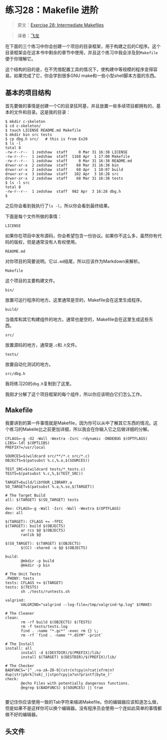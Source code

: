 # 练习28：Makefile 进阶

> 原文：[Exercise 28: Intermediate Makefiles](http://c.learncodethehardway.org/book/ex28.html)

> 译者：[飞龙](https://github.com/wizardforcel)

在下面的三个练习中你会创建一个项目的目录框架，用于构建之后的C程序。这个目录框架会在这本书中剩余的章节中使用，并且这个练习中我会涉及到`Makefile`便于你理解它。

这个结构的目的是，在不凭借配置工具的情况下，使构建中等规模的程序变得容易。如果完成了它，你会学到很多GNU make和一些小型shell脚本方面的东西。

## 基本的项目结构

首先要做的事情是创建一个C的目录狂阿基，并且放置一些多续项目都拥有的，基本的文件和目录。这是我的目录：

```
$ mkdir c-skeleton
$ cd c-skeleton/
$ touch LICENSE README.md Makefile
$ mkdir bin src tests
$ cp dbg.h src/   # this is from Ex20
$ ls -l
total 8
-rw-r--r--  1 zedshaw  staff     0 Mar 31 16:38 LICENSE
-rw-r--r--  1 zedshaw  staff  1168 Apr  1 17:00 Makefile
-rw-r--r--  1 zedshaw  staff     0 Mar 31 16:38 README.md
drwxr-xr-x  2 zedshaw  staff    68 Mar 31 16:38 bin
drwxr-xr-x  2 zedshaw  staff    68 Apr  1 10:07 build
drwxr-xr-x  3 zedshaw  staff   102 Apr  3 16:28 src
drwxr-xr-x  2 zedshaw  staff    68 Mar 31 16:38 tests
$ ls -l src
total 8
-rw-r--r--  1 zedshaw  staff  982 Apr  3 16:28 dbg.h
$
```

之后你会看到我执行了`ls -l`，所以你会看到最终结果。

下面是每个文件所做的事情：

`LICENSE`

如果你在项目中发布源码，你会希望包含一份协议。如果你不这么多，虽然你有代码的版权，但是通常没有人有权使用。

`README.md`

对你项目的简要说明。它以`.md`结尾，所以应该作为Markdown来解析。

`Makefile`

这个项目的主要构建文件。

`bin/`

放置可运行程序的地方。这里通常是空的，Makefile会在这里生成程序。

`build/`

当值库和其它构建组件的地方。通常也是空的，Makefile会在这里生成这些东西。

`src/`

放置源码的地方，通常是`.c`和`.h`文件。

`tests/`

放置自动化测试的地方。

`src/dbg.h`

我将练习20的`dbg.h`复制到了这里。

我刚才分解了这个项目框架的每个组件，所以你应该明白它们怎么工作。

## Makefile


我要讲到的第一件事情就是Makefile，因为你可以从中了解其它东西的情况。这个练习的Makeile比之前更加详细，所以我会在你输入它之后做详细的分解。

```
CFLAGS=-g -O2 -Wall -Wextra -Isrc -rdynamic -DNDEBUG $(OPTFLAGS)
LIBS=-ldl $(OPTLIBS)
PREFIX?=/usr/local

SOURCES=$(wildcard src/**/*.c src/*.c)
OBJECTS=$(patsubst %.c,%.o,$(SOURCES))

TEST_SRC=$(wildcard tests/*_tests.c)
TESTS=$(patsubst %.c,%,$(TEST_SRC))

TARGET=build/libYOUR_LIBRARY.a
SO_TARGET=$(patsubst %.a,%.so,$(TARGET))

# The Target Build
all: $(TARGET) $(SO_TARGET) tests

dev: CFLAGS=-g -Wall -Isrc -Wall -Wextra $(OPTFLAGS)
dev: all

$(TARGET): CFLAGS += -fPIC
$(TARGET): build $(OBJECTS)
       ar rcs $@ $(OBJECTS)
       ranlib $@

$(SO_TARGET): $(TARGET) $(OBJECTS)
       $(CC) -shared -o $@ $(OBJECTS)

build:
       @mkdir -p build
       @mkdir -p bin

# The Unit Tests
.PHONY: tests
tests: CFLAGS += $(TARGET)
tests: $(TESTS)
       sh ./tests/runtests.sh

valgrind:
       VALGRIND="valgrind --log-file=/tmp/valgrind-%p.log" $(MAKE)

# The Cleaner
clean:
       rm -rf build $(OBJECTS) $(TESTS)
       rm -f tests/tests.log
       find . -name "*.gc*" -exec rm {} \;
       rm -rf `find . -name "*.dSYM" -print`

# The Install
install: all
       install -d $(DESTDIR)/$(PREFIX)/lib/
       install $(TARGET) $(DESTDIR)/$(PREFIX)/lib/

# The Checker
BADFUNCS='[^_.>a-zA-Z0-9](str(n?cpy|n?cat|xfrm|n?dup|str|pbrk|tok|_)|stpn?cpy|a?sn?printf|byte_)'
check:
       @echo Files with potentially dangerous functions.
       @egrep $(BADFUNCS) $(SOURCES) || true
       
```

要记住你应该使用一致的Tab字符来缩进Makefile。你的编辑器应该知道怎么做，但是如果不是这样你可以换个编辑器。没有程序员会使用一个连如此简单的事情都做不好的编辑器。

## 头文件


